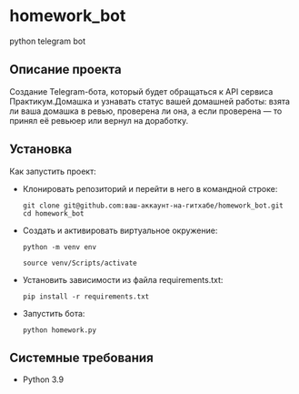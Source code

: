 # homework_bot
python telegram bot

## Описание проекта
Создание Telegram-бота, который будет обращаться к API сервиса Практикум.Домашка и узнавать статус вашей домашней работы: взята ли ваша домашка в ревью, проверена ли она, а если проверена — то принял её ревьюер или вернул на доработку.

## Установка 
Как запустить проект:
 - Клонировать репозиторий и перейти в него в командной строке:
   
    ```
    git clone git@github.com:ваш-аккаунт-на-гитхабе/homework_bot.git
    cd homework_bot
    ```

* Cоздать и активировать виртуальное окружение:

   ```
   python -m venv env

   source venv/Scripts/activate
   ```

+ Установить зависимости из файла requirements.txt:

   ```
   pip install -r requirements.txt
   ```

* Запустить бота:

   ```
   python homework.py
   ```

## Системные требования
- Python 3.9
